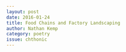 ```yaml
---
layout: post 
date: 2016-01-24
title: Food Chains and Factory Landscaping
author: Nathan Kemp
category: poetry
issue: chthonic
---
```

